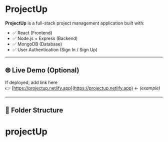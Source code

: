 # ProjectUp

**ProjectUp** is a full-stack project management application built with:

- ✅ React (Frontend)
- ✅ Node.js + Express (Backend)
- ✅ MongoDB (Database)
- ✅ User Authentication (Sign In / Sign Up)

---

## 🌐 Live Demo (Optional)
If deployed, add link here  
👉 [https://projectup.netlify.app](https://projectup.netlify.app) ← _(example)_

---

## 📂 Folder Structure

# projectUp
